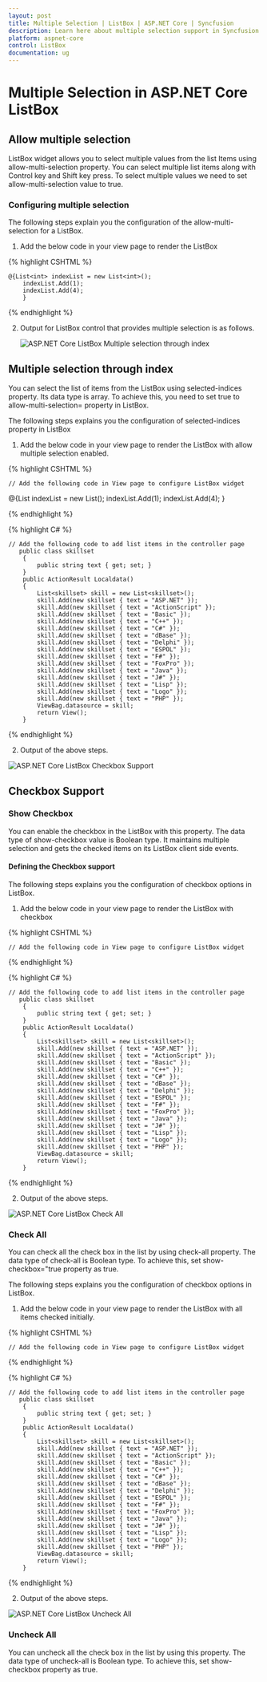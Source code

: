 ```yaml
---
layout: post
title: Multiple Selection | ListBox | ASP.NET Core | Syncfusion
description: Learn here about multiple selection support in Syncfusion Essential ASP.NET Core ListBox Control, its elements, and more.
platform: aspnet-core
control: ListBox
documentation: ug
---
```


# Multiple Selection in ASP.NET Core ListBox

## Allow multiple selection

ListBox widget allows you to select multiple values from the list Items using allow-multi-selection property. You can select multiple list items along with Control key and Shift key press. To select multiple values we need to set allow-multi-selection value to true.

### Configuring multiple selection

The following steps explain you the configuration of the allow-multi-selection for a ListBox.

1. Add the below code in your view page to render the ListBox



 {% highlight CSHTML %}

	@{List<int> indexList = new List<int>();
		indexList.Add(1);
		indexList.Add(4); 
		}  
 

<ej-list-box id="listboxsample" datasource="ViewBag.datasource" selected-itemlist="indexList" allow-multi-selection="true">
    <e-list-box-fields id="empid" text="text"/>
</ej-list-box>  

{% endhighlight %}





2. Output for ListBox control that provides multiple selection is as follows.


   ![ASP.NET Core ListBox Multiple selection through index](Multiple-Selection_images/Multiple-Selection_img1.png)



## Multiple selection through index 

You can select the list of items from the ListBox using selected-indices property. Its data type is array. To achieve this, you need to set true to allow-multi-selection= property in ListBox. 

The following steps explains you the configuration of selected-indices property in ListBox

1. Add the below code in your view page to render the ListBox with allow multiple selection enabled.


 {% highlight CSHTML %}
		
	// Add the following code in View page to configure ListBox widget

@{List<int> indexList = new List<int>();
    indexList.Add(1);
    indexList.Add(4);
}
  

<ej-list-box id="listboxsample" datasource="ViewBag.datasource" enable-persistence="true" selected-indices="indexList" allow-multi-selection="true">
    <e-list-box-fields id="empid" text="text"/>
</ej-list-box>  


{% endhighlight %}
   
   
{% highlight C# %}
   
	// Add the following code to add list items in the controller page
	   public class skillset
        {
            public string text { get; set; }
        }
        public ActionResult Localdata()
        {
            List<skillset> skill = new List<skillset>();
            skill.Add(new skillset { text = "ASP.NET" });
            skill.Add(new skillset { text = "ActionScript" });
            skill.Add(new skillset { text = "Basic" });
            skill.Add(new skillset { text = "C++" });
            skill.Add(new skillset { text = "C#" });
            skill.Add(new skillset { text = "dBase" });
            skill.Add(new skillset { text = "Delphi" });
            skill.Add(new skillset { text = "ESPOL" });
            skill.Add(new skillset { text = "F#" });
            skill.Add(new skillset { text = "FoxPro" });
            skill.Add(new skillset { text = "Java" });
            skill.Add(new skillset { text = "J#" });
            skill.Add(new skillset { text = "Lisp" });
            skill.Add(new skillset { text = "Logo" });
            skill.Add(new skillset { text = "PHP" });
            ViewBag.datasource = skill;
            return View();
        }
 {% endhighlight %}
   


2. Output of the above steps.


![ASP.NET Core ListBox Checkbox Support](Multiple-Selection_images/Multiple-Selection_img2.png)



## Checkbox Support

### Show Checkbox 

You can enable the checkbox in the ListBox with this property. The data type of show-checkbox value is Boolean type. It maintains multiple selection and gets the checked items on its ListBox client side events.  

#### Defining the Checkbox support

The following steps explains you the configuration of checkbox options in ListBox.

1. Add the below code in your view page to render the ListBox with checkbox

 {% highlight CSHTML %}

	// Add the following code in View page to configure ListBox widget

<ej-list-box id="listboxsample" datasource="ViewBag.datasource" show-checkbox="true">
    <e-list-box-fields id="empid" text="text"/>
</ej-list-box>  

		
{% endhighlight %}
   

   {% highlight C# %}
   
	// Add the following code to add list items in the controller page
	   public class skillset
        {
            public string text { get; set; }
        }
        public ActionResult Localdata()
        {
            List<skillset> skill = new List<skillset>();
            skill.Add(new skillset { text = "ASP.NET" });
            skill.Add(new skillset { text = "ActionScript" });
            skill.Add(new skillset { text = "Basic" });
            skill.Add(new skillset { text = "C++" });
            skill.Add(new skillset { text = "C#" });
            skill.Add(new skillset { text = "dBase" });
            skill.Add(new skillset { text = "Delphi" });
            skill.Add(new skillset { text = "ESPOL" });
            skill.Add(new skillset { text = "F#" });
            skill.Add(new skillset { text = "FoxPro" });
            skill.Add(new skillset { text = "Java" });
            skill.Add(new skillset { text = "J#" });
            skill.Add(new skillset { text = "Lisp" });
            skill.Add(new skillset { text = "Logo" });
            skill.Add(new skillset { text = "PHP" });
            ViewBag.datasource = skill;
            return View();
        }
 
{% endhighlight %}


2. Output of the above steps.



![ASP.NET Core ListBox Check All](Multiple-Selection_images/Multiple-Selection_img3.png)



### Check All 

You can check all the check box in the list by using check-all property. The data type of check-all is Boolean type. To achieve this, set show-checkbox="true property as true.

The following steps explains you the configuration of checkbox options in ListBox.

1. Add the below code in your view page to render the ListBox with all items checked initially.


 {% highlight CSHTML %}
		
	// Add the following code in View page to configure ListBox widget

<ej-list-box id="listboxsample" datasource="ViewBag.datasource" show-checkbox="true" check-all="true">
    <e-list-box-fields id="empid" text="text"/>
</ej-list-box>  

{% endhighlight %}

   
   
	
{% highlight C# %}
   
	// Add the following code to add list items in the controller page
	   public class skillset
        {
            public string text { get; set; }
        }
        public ActionResult Localdata()
        {
            List<skillset> skill = new List<skillset>();
            skill.Add(new skillset { text = "ASP.NET" });
            skill.Add(new skillset { text = "ActionScript" });
            skill.Add(new skillset { text = "Basic" });
            skill.Add(new skillset { text = "C++" });
            skill.Add(new skillset { text = "C#" });
            skill.Add(new skillset { text = "dBase" });
            skill.Add(new skillset { text = "Delphi" });
            skill.Add(new skillset { text = "ESPOL" });
            skill.Add(new skillset { text = "F#" });
            skill.Add(new skillset { text = "FoxPro" });
            skill.Add(new skillset { text = "Java" });
            skill.Add(new skillset { text = "J#" });
            skill.Add(new skillset { text = "Lisp" });
            skill.Add(new skillset { text = "Logo" });
            skill.Add(new skillset { text = "PHP" });
            ViewBag.datasource = skill;
            return View();
        }
 {% endhighlight %}


2. Output of the above steps.



![ASP.NET Core ListBox Uncheck All](Multiple-Selection_images/Multiple-Selection_img4.png)



### Uncheck All

You can uncheck all the check box in the list by using this property. The data type of uncheck-all is Boolean type. To achieve this, set show-checkbox property as true.


